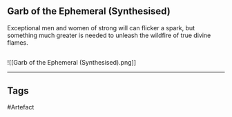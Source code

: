 ## Garb of the Ephemeral (Synthesised)
Exceptional men and women of strong will can flicker a spark,
but something much greater is needed to unleash the wildfire of true divine flames.
## 
![[Garb of the Ephemeral (Synthesised).png]]

---
## Tags
#Artefact